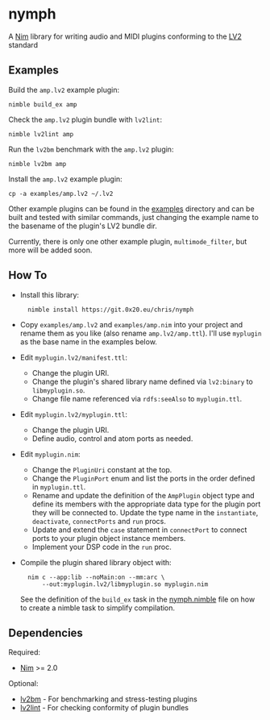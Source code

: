 # nymph

A [Nim] library for writing audio and MIDI plugins conforming to the [LV2] standard


## Examples

Build the `amp.lv2` example plugin:

    nimble build_ex amp

Check the `amp.lv2` plugin bundle with `lv2lint`:

    nimble lv2lint amp

Run the `lv2bm` benchmark with the `amp.lv2` plugin:

    nimble lv2bm amp

Install the `amp.lv2` example plugin:

    cp -a examples/amp.lv2 ~/.lv2

Other example plugins can be found in the [examples](./examples) directory and
can be built and tested with similar commands, just changing the example name
to the basename of the plugin's LV2 bundle dir.

Currently, there is only one other example plugin, `multimode_filter`, but
more will be added soon.


## How To

* Install this library:

        nimble install https://git.0x20.eu/chris/nymph

* Copy `examples/amp.lv2` and `examples/amp.nim` into your project and rename
  them as you like (also rename `amp.lv2/amp.ttl`). I'll use `myplugin` as the
  base name in the examples below.

* Edit `myplugin.lv2/manifest.ttl`:
    * Change the plugin URI.
    * Change the plugin's shared library name defined via `lv2:binary` to
      `libmyplugin.so`.
    * Change file name referenced via `rdfs:seeAlso` to `myplugin.ttl`.

* Edit `myplugin.lv2/myplugin.ttl`:
    * Change the plugin URI.
    * Define audio, control and atom ports as needed.

* Edit `myplugin.nim`:
    * Change the `PluginUri` constant at the top.
    * Change the `PluginPort` enum and list the ports in the order defined in
      `myplugin.ttl`.
    * Rename and update the definition of the `AmpPlugin` object type and
      define its members with the appropriate data type for the plugin port
      they will be connected to. Update the type name in the `instantiate`,
      `deactivate`, `connectPorts` and `run` procs.
    * Update and extend the `case` statement in `connectPort` to connect ports
      to your plugin object instance members.
    * Implement your DSP code in the `run` proc.

* Compile the plugin shared library object with:

        nim c --app:lib --noMain:on --mm:arc \
            --out:myplugin.lv2/libmyplugin.so myplugin.nim

    See the definition of the `build_ex` task in the
    [nymph.nimble](./nymph.nimble#L43) file on how to create a nimble task
    to simplify compilation.


## Dependencies

Required:

* [Nim] >= 2.0

Optional:

* [lv2bm] - For benchmarking and stress-testing plugins
* [lv2lint] - For checking conformity of plugin bundles


[LV2]: https://lv2plug.in/
[lv2bm]: https://github.com/moddevices/lv2bm
[lv2lint]: https://git.open-music-kontrollers.ch/~hp/lv2lint
[Nim]: https://nim-lang.org/


